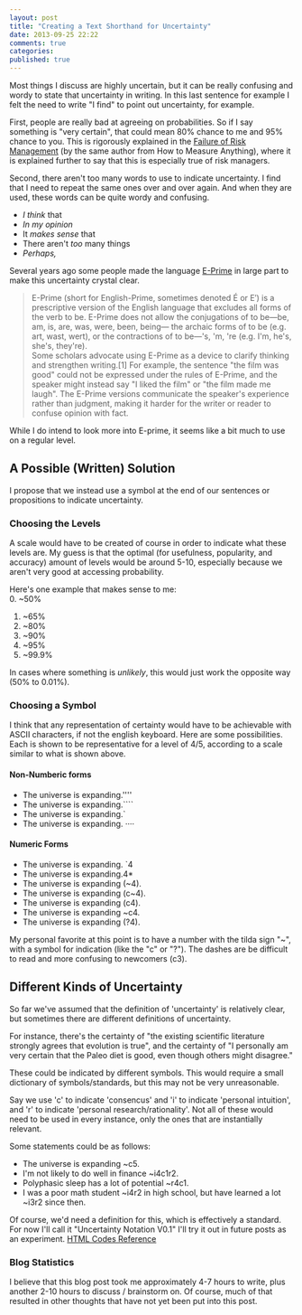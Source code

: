 ```yaml
---
layout: post
title: "Creating a Text Shorthand for Uncertainty"
date: 2013-09-25 22:22
comments: true
categories: 
published: true
---
```


Most things I discuss are highly uncertain, but it can be really
confusing and wordy to state that uncertainty in writing.  In this last
sentence for example I felt the need to write "I find" to point out
uncertainty, for example.

First, people are really bad at agreeing on probabilities.  So if I say
something is "very certain", that could mean 80% chance  to me and
95% chance to you.  This is rigorously explained in the [Failure
of Risk Management](http://www.amazon.com/Failure-Risk-Management-Broken-ebook/dp/B0026LTMAU/ref=la_B001JSJHIS_1_2?s=books&ie=UTF8&qid=1380144451&sr=1-2) (by the same author from How to Measure Anything), where it is explained further to say that this is especially true of risk managers.  

Second, there aren't too many words to use to indicate uncertainty.  I
find that I need to repeat the same ones over and over again.  And when
they are used, these words can be quite wordy and confusing.   

- *I think* that
- *In my opinion*
- It *makes sense* that
- There aren't *too* many things
- *Perhaps,*

Several years ago some people made the language [E-Prime](http://en.wikipedia.org/wiki/E-Prime) in large part
to make this uncertainty crystal clear.  
>  E-Prime (short for English-Prime, sometimes denoted É or E′) is a prescriptive version of the English language that excludes all forms of the verb to be. E-Prime does not allow the conjugations of to be—be, am, is, are, was, were, been, being— the archaic forms of to be (e.g. art, wast, wert), or the contractions of to be—'s, 'm, 're (e.g. I'm, he's, she's, they're).  
Some scholars advocate using E-Prime as a device to clarify thinking and strengthen writing.[1] For example, the sentence "the film was good" could not be expressed under the rules of E-Prime, and the speaker might instead say "I liked the film" or "the film made me laugh". The E-Prime versions communicate the speaker's experience rather than judgment, making it harder for the writer or reader to confuse opinion with fact.

While I do intend to look more into E-prime, it seems like a bit much to
use on a regular level.

## A Possible (Written) Solution
I propose that we instead use a symbol at the end of our sentences or
propositions to indicate uncertainty.  

### Choosing the Levels
A scale would have to be created of course in order to indicate what these levels are.  My guess
is that the optimal (for usefulness, popularity, and accuracy) amount of
levels would be around 5-10, especially because we aren't very good at
accessing probability.  

Here's one example that makes sense to me:  
0. ~50%
1. ~65%
2. ~80%
3. ~90%
4. ~95%
5. ~99.9%

In cases where something is *unlikely*, this would just work the
opposite way (50% to 0.01%).

### Choosing a Symbol
I think that any representation of certainty would have to be achievable
with ASCII characters, if not the english keyboard.  Here are some
possibilities.  Each is shown to be representative for a level of 4/5,
according to a scale similar to what is shown above.

#### Non-Numberic forms
- The universe is expanding.''''
- The universe is expanding.````
- The universe is expanding.&#96;
- The universe is expanding. &#183;&#183;&#183;&#183;

#### Numeric Forms
- The universe is expanding. &#96;4
- The universe is expanding.4*
- The universe is expanding (~4).
- The universe is expanding (c~4).
- The universe is expanding (c4).
- The universe is expanding ~c4.
- The universe is expanding (?4).

My personal favorite at this point is to have a number with the tilda
sign "~", with a symbol for indication (like the "c" or "?").  The dashes are be
difficult to read and more confusing to newcomers (c3).   

## Different Kinds of Uncertainty
So far we've assumed that the definition of 'uncertainty' is relatively
clear, but sometimes there are different definitions of uncertainty.

For instance, there's the certainty of "the existing scientific
literature strongly agrees that evolution is true", and the certainty of
"I personally am very certain that the Paleo diet is good, even though
others might disagree."  

These could be indicated by different symbols.  This would require a
small dictionary of symbols/standards, but this may not be very
unreasonable.

Say we use 'c' to indicate 'consencus' and 'i' to indicate 'personal
intuition', and 'r' to indicate 'personal research/rationality'.  Not
all of these would need to be used in every instance, only the ones that
are instantially relevant. 

Some statements could be as follows:

- The universe is expanding ~c5.  
- I'm not likely to do well in finance ~i4c1r2.  
- Polyphasic sleep has a lot of potential ~r4c1.
- I was a poor math student ~i4r2 in high school, but have learned a lot
  ~i3r2 since then.

Of course, we'd need a definition for this, which is effectively a
standard.  For now I'll call it "Uncertainty Notation V0.1"  I'll try it
out in future posts as an experiment.
[HTML Codes Reference](http://www.ascii.cl/htmlcodes.html)


### Blog Statistics
I believe that this blog post took me approximately 4-7 hours to write,
plus another 2-10 hours to discuss / brainstorm on.  Of course, much of
that resulted in other thoughts that have not yet been put into this
post.
